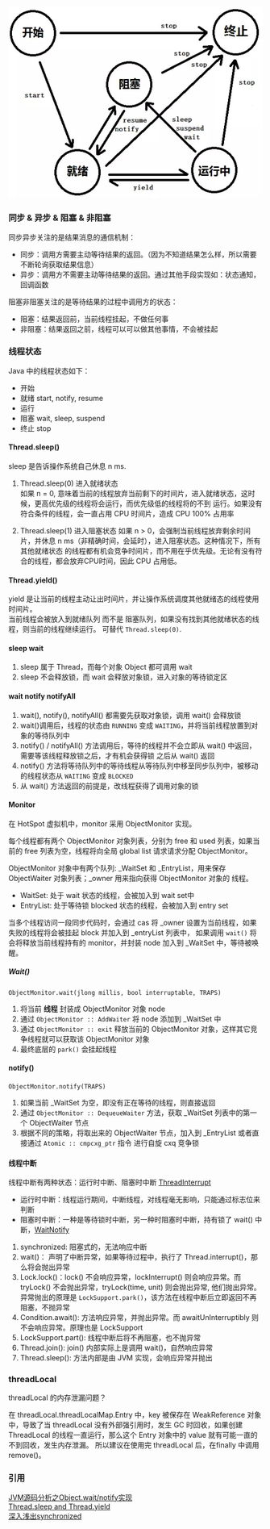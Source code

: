 

![](/img/thread-state.webp)

### 同步 & 异步 & 阻塞 & 非阻塞

同步异步关注的是结果消息的通信机制：
* 同步：调用方需要主动等待结果的返回。（因为不知道结果怎么样，所以需要不断轮询获取结果信息）
* 异步：调用方不需要主动等待结果的返回。通过其他手段实现如：状态通知，回调函数

阻塞非阻塞关注的是等待结果的过程中调用方的状态：
* 阻塞：结果返回前，当前线程挂起，不做任何事
* 非阻塞：结果返回之前，线程可以可以做其他事情，不会被挂起


### 线程状态

Java 中的线程状态如下：

* 开始 
* 就绪 start, notify, resume
* 运行 
* 阻塞 wait, sleep, suspend
* 终止 stop

#### Thread.sleep()

sleep 是告诉操作系统自己休息 n ms.

1. Thread.sleep(0) 进入就绪状态  
如果 n = 0, 意味着当前的线程放弃当前剩下的时间片，进入就绪状态，这时候，更高优先级的线程将会运行，而优先级低的线程将的不到
运行。如果没有符合条件的线程，会一直占用 CPU 时间片，造成 CPU 100% 占用率

2. Thread.sleep(1) 进入阻塞状态
如果 n > 0，会强制当前线程放弃剩余时间片，并休息 n ms（非精确时间，会延时），进入阻塞状态。这种情况下，所有其他就绪状态
的线程都有机会竞争时间片，而不用在乎优先级。无论有没有符合的线程，都会放弃CPU时间，因此 CPU 占用低。


#### Thread.yield()

yield 是让当前的线程主动让出时间片，并让操作系统调度其他就绪态的线程使用时间片。  
当前线程会被放入到就绪队列 而不是 阻塞队列，如果没有找到其他就绪状态的线程，则当前的线程继续运行。
可替代 `Thread.sleep(0)`.

#### sleep wait

1. sleep 属于 Thread，而每个对象 Object 都可调用 wait
2. sleep 不会释放锁，而 wait 会释放对象锁，进入对象的等待锁定区


#### wait notify notifyAll

1. wait(), notify(), notifyAll() 都需要先获取对象锁，调用 wait() 会释放锁
2. wait()调用后，线程的状态由 `RUNNING` 变成 `WAITING`，并将当前线程放置到对象的等待队列中
3. notify() / notifyAll() 方法调用后，等待的线程并不会立即从 wait() 中返回，需要等该线程释放锁之后，才有机会获得锁
之后从 wait() 返回
4. notify() 方法将等待队列中的等待线程从等待队列中移至同步队列中，被移动的线程状态从 `WAITING` 变成 `BLOCKED`
5. 从 wait() 方法返回的前提是，改线程获得了调用对象的锁

#### Monitor

在 HotSpot 虚拟机中，monitor 采用 ObjectMonitor 实现。

每个线程都有两个 ObjectMonitor 对象列表，分别为 free 和 used 列表，如果当前的 free 列表为空，线程将向全局 global list 请求请求分配
ObjectMonitor。

ObjectMonitor 对象中有两个队列: _WaitSet 和 _EntryList，用来保存 ObjectWaiter 对象列表；_owner 用来指向获得 ObjectMonitor 对象的
线程。
* WaitSet: 处于 wait 状态的线程，会被加入到 wait set中
* EntryList: 处于等待锁 blocked 状态的线程，会被加入到 entry set

当多个线程访问一段同步代码时，会通过 cas 将 _owner 设置为当前线程，如果失败的线程将会被挂起 block 并加入到 _entryList 列表中，
如果调用 `wait()` 将会将释放当前线程持有的 monitor，并封装 node 加入到 _WaitSet 中，等待被唤醒。

##### Wait()

`ObjectMonitor.wait(jlong millis, bool interruptable, TRAPS)`

1. 将当前 __线程__ 封装成 ObjectMonitor 对象 node
2. 通过 `ObjectMonitor :: AddWaiter` 将 node 添加到 _WaitSet 中
3. 通过 `ObjectMonitor :: exit` 释放当前的 ObjectMonitor 对象，这样其它竞争线程就可以获取该 ObjectMonitor 对象
4. 最终底层的 `park()` 会挂起线程

#### notify()

`ObjectMonitor.notify(TRAPS)`

1. 如果当前 _WaitSet 为空，即没有正在等待的线程，则直接返回
2. 通过 `ObjectMonitor :: DequeueWaiter` 方法，获取 _WaitSet 列表中的第一个 ObjectWaiter 节点
3. 根据不同的策略，将取出来的 ObjectWaiter 节点，加入到 _EntryList 或者直接通过 `Atomic :: cmpcxg_ptr` 指令
进行自旋 cxq 竞争锁


#### 线程中断

线程中断有两种状态：运行时中断、阻塞时中断 [ThreadInterrupt](/src/Basic/thread/ThreadInterruptWithLock.java)
* 运行时中断：线程运行期间，中断线程，对线程毫无影响，只能通过标志位来判断
* 阻塞时中断：一种是等待锁时中断，另一种时阻塞时中断，持有锁了 wait() 中断，[WaitNotify](/src/Basic/thread/waitnotify/WaitNotify.java)

1. synchronized: 阻塞式的，无法响应中断
2. wait()： 声明了中断异常，如果等待过程中，执行了 Thread.interrupt()，那么将会抛出异常
3. Lock.lock()：lock() 不会响应异常，lockInterrupt() 则会响应异常。而 tryLock() 不会抛出异常，tryLock(time, unit) 则会抛出异常,
他们抛出异常。异常抛出的原理是 `LockSupport.park()`，该方法在线程中断后立即返回不再阻塞，不抛异常
4. Condition.await(): 方法响应异常，并抛出异常。而 awaitUnInterruptibly 则不会响应异常。原理也是 LockSupport
5. LockSupport.part(): 线程中断后将不再阻塞，也不抛异常
6. Thread.join(): join() 内部实际上是调用 wait()，自然响应异常
7. Thread.sleep(): 方法内部是由 JVM 实现，会响应异常并抛出


### threadLocal

threadLocal 的内存泄漏问题？

在 threadLocal.threadLocalMap.Entry 中，key 被保存在 WeakReference 对象中，导致了当 threadLocal 没有外部强引用时，发生
GC 时回收，如果创建 ThreadLocal 的线程一直运行，那么这个 Entry 对象中的 value 就有可能一直的不到回收，发生内存泄漏。
所以建议在使用完 threadLocal 后，在finally 中调用 remove()。

### 引用

[JVM源码分析之Object.wait/notify实现](https://www.jianshu.com/p/f4454164c017)  
[Thread.sleep and Thread.yield](https://www.jianshu.com/p/b65a7eba937d)  
[深入浅出synchronized](https://www.jianshu.com/p/19f861ab749e)
 